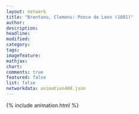 ```yaml
---
layout: network
title: "Brentano, Clemens: Ponce de Leon (1801)"
author:
description:
headline:
modified:
category:
tags:
imagefeature: 
mathjax: 
chart: 
comments: true
featured: false
list: false
networkdata: animation408.json
---
```

{% include animation.html %}
